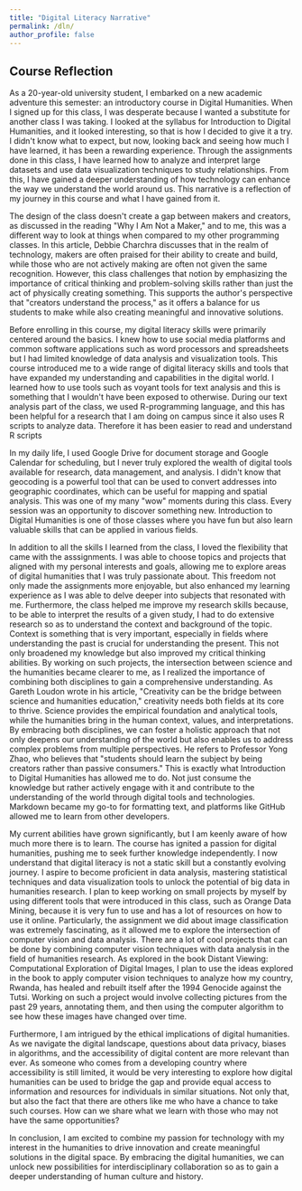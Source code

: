```yaml
---
title: "Digital Literacy Narrative"
permalink: /dln/
author_profile: false
---
```


## Course Reflection

 As a 20-year-old university student, I embarked on a new academic adventure this semester: an introductory course in Digital Humanities. When I signed up for this class, I was desperate because I wanted a substitute for another class I was taking. I looked at the syllabus for Introduction to Digital Humanities, and it looked interesting, so that is how I decided to give it a try. I didn't know what to expect, but now, looking back and seeing how much I have learned, it has been a rewarding experience. Through the assignments done in this class, I have learned how to analyze and interpret large datasets and use data visualization techniques to study relationships. From this, I have gained a deeper understanding of how technology can enhance the way we understand the world around us. This narrative is a reflection of my journey in this course and what I have gained from it.

 The design of the class doesn't create a gap between makers and creators, as discussed in the reading "Why I Am Not a Maker," and to me, this was a different way to look at things when compared to my other programming classes. In this article, Debbie Charchra discusses that in the realm of technology, makers are often praised for their ability to create and build, while those who are not actively making are often not given the same recognition. However, this class challenges that notion by emphasizing the importance of critical thinking and problem-solving skills rather than just the act of physically creating something. This supports the author's perspective that "creators understand the process," as it offers a balance for us students to make while also creating meaningful and innovative solutions. 


 Before enrolling in this course, my digital literacy skills were primarily centered around the basics. I knew how to use social media platforms and common software applications such as word processors and spreadsheets but I had limited knowledge of data analysis and visualization tools. This course introduced me to a wide range of digital literacy skills and tools that have expanded my understanding and capabilities in the digital world. I learned how to use tools such as voyant tools for text analysis and this is something that I wouldn't have been exposed to otherwise. During our text analysis part of the class, we used R-programming language, and this has been helpful for a research that I am doing on campus since it also uses R scripts to analyze data. Therefore it has been easier to read and understand R scripts


 In my daily life, I used Google Drive for document storage and Google Calendar for scheduling, but I never truly explored the wealth of digital tools available for research, data management, and analysis. I didn't know that geocoding is a powerful tool that can be used to convert addresses into geographic coordinates, which can be useful for mapping and spatial analysis. This was one of my many "wow" moments during this class. Every session was an opportunity to discover something new. Introduction to Digital Humanities is one of those classes where you have fun but also learn valuable skills that can be applied in various fields.

 In addition to all the skills I learned from the class, I loved the flexibility that came with the asssignments. I was able to choose topics and projects that aligned with my personal interests and goals, allowing me to explore areas of digital humanities that I was truly passionate about. This freedom not only made the assignments more enjoyable, but also enhanced my learning experience as I was able to delve deeper into subjects that resonated with me. Furthermore, the class helped me improve my research skills because, to be able to interpret the results of a given study, I had to do extensive research so as to understand the context and background of the topic. Context is something that is very important, especially in fields where understanding the past is crucial for understanding the present. This not only broadened my knowledge but also improved my critical thinking abilities. By working on such projects, the intersection between science and the humanities became clearer to me, as I realized the importance of combining both disciplines to gain a comprehensive understanding. As Gareth Loudon wrote in his article, "Creativity can be the bridge between science and humanities education," creativity needs both fields at its core to thrive. Science provides the empirical foundation and analytical tools, while the humanities bring in the human context, values, and interpretations. By embracing both disciplines, we can foster a holistic approach that not only deepens our understanding of the world but also enables us to address complex problems from multiple perspectives. He refers to Professor Yong Zhao, who believes that "students should learn the subject by being creators rather than passive consumers." This is exactly what Introduction to Digital Humanities has allowed me to do. Not just consume the knowledge but rather actively engage with it and contribute to the understanding of the world through digital tools and technologies. Markdown became my go-to for formatting text, and platforms like GitHub allowed me to learn from other developers. 

 My current abilities have grown significantly, but I am keenly aware of how much more there is to learn. The course has ignited a passion for digital humanities, pushing me to seek further knowledge independently. I now understand that digital literacy is not a static skill but a constantly evolving journey. I aspire to become proficient in data analysis, mastering statistical techniques and data visualization tools to unlock the potential of big data in humanities research. I plan to keep working on small projects by myself by using different tools that were introduced in this class, such as Orange Data Mining, because it is very fun to use and has a lot of resources on how to use it online. Particularly, the assignment we did about image classification was extremely fascinating, as it allowed me to explore the intersection of computer vision and data analysis. There are a lot of cool projects that can be done by combining computer vision techniques with data analysis in the field of humanities research. As explored in the book Distant Viewing: Computational Exploration of Digital Images, I plan to use the ideas explored in the book to apply computer vision techniques to analyze how my country, Rwanda, has healed and rebuilt itself after the 1994 Genocide against the Tutsi. Working on such a project would involve collecting pictures from the past 29 years, annotating them, and then using the computer algorithm to see how these images have changed over time.


 Furthermore, I am intrigued by the ethical implications of digital humanities. As we navigate the digital landscape, questions about data privacy, biases in algorithms, and the accessibility of digital content are more relevant than ever. As someone who comes from a developing country where accessibility is still limited, it would be very interesting to explore how digital humanities can be used to bridge the gap and provide equal access to information and resources for individuals in similar situations. Not only that, but also the fact that there are others like me who have a chance to take such courses. How can we share what we learn with those who may not have the same opportunities?


 In conclusion, I am excited to combine my passion for technology with my interest in the humanities to drive innovation and create meaningful solutions in the digital space. By embracing the digital humanities, we can unlock new possibilities for interdisciplinary collaboration so as to gain a deeper understanding of human culture and history. 
